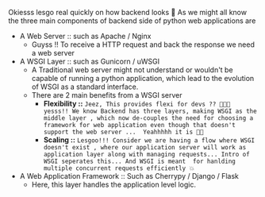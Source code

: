 Okiesss lesgo real quickly on how backend looks 🤩
As we might all know the three main components of backend side of python web applications are
- A Web Server :: such as Apache / Nginx
	-  Guyss !! To receive a HTTP request and back the response we need a web server 
- A WSGI Layer :: such as Gunicorn / uWSGI
	- A Traditional web server might not understand or wouldn't be capable of running a python application, which lead to the evolution of WSGI as a standard interface.
	- There are 2 main benefits from a WSGI server
		- **Flexibility ::** `Jeez, This provides flexi for devs ?? 👨🏻‍💻 yesss!! We know Backend has three layers, making WSGI as the middle layer , which now de-couples the need for choosing a framework for web application even though that doesn't support the web server ...  Yeahhhhh it is 💪🏻`
		- **Scaling ::** `Lesgoo!!! Consider we are having a flow where WSGI doesn't exist , where our application server will work as application layer along with managing requests... Intro of WSGI seperates this... And WSGI is meant  for hanlding multiple concurrent requests efficiently 💥`
- A Web Application Framework :: Such as Cherrypy / Django / Flask
	- Here, this layer handles the application level logic.

